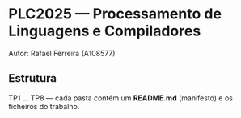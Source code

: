 ﻿# PLC2025 — Processamento de Linguagens e Compiladores

Autor: Rafael Ferreira (A108577)

## Estrutura
TP1 … TP8 — cada pasta contém um **README.md** (manifesto) e os ficheiros do trabalho.
